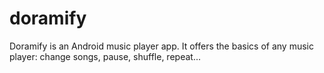 # doramify
Doramify is an Android music player app. It offers the basics of any music player: change songs, pause, shuffle, repeat...
